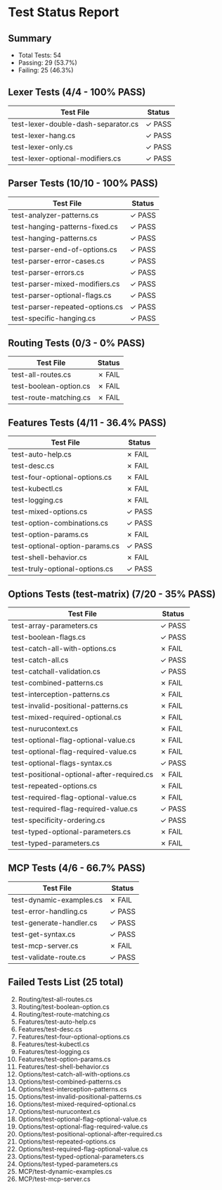 # Test Status Report

## Summary
- Total Tests: 54
- Passing: 29 (53.7%)
- Failing: 25 (46.3%)

## Lexer Tests (4/4 - 100% PASS)
| Test File | Status |
|-----------|--------|
| test-lexer-double-dash-separator.cs | ✓ PASS |
| test-lexer-hang.cs | ✓ PASS |
| test-lexer-only.cs | ✓ PASS |
| test-lexer-optional-modifiers.cs | ✓ PASS |

## Parser Tests (10/10 - 100% PASS)
| Test File | Status |
|-----------|--------|
| test-analyzer-patterns.cs | ✓ PASS |
| test-hanging-patterns-fixed.cs | ✓ PASS |
| test-hanging-patterns.cs | ✓ PASS |
| test-parser-end-of-options.cs | ✓ PASS |
| test-parser-error-cases.cs | ✓ PASS |
| test-parser-errors.cs | ✓ PASS |
| test-parser-mixed-modifiers.cs | ✓ PASS |
| test-parser-optional-flags.cs | ✓ PASS |
| test-parser-repeated-options.cs | ✓ PASS |
| test-specific-hanging.cs | ✓ PASS |

## Routing Tests (0/3 - 0% PASS)
| Test File | Status |
|-----------|--------|
| test-all-routes.cs | ✗ FAIL |
| test-boolean-option.cs | ✗ FAIL |
| test-route-matching.cs | ✗ FAIL |

## Features Tests (4/11 - 36.4% PASS)
| Test File | Status |
|-----------|--------|
| test-auto-help.cs | ✗ FAIL |
| test-desc.cs | ✗ FAIL |
| test-four-optional-options.cs | ✗ FAIL |
| test-kubectl.cs | ✗ FAIL |
| test-logging.cs | ✗ FAIL |
| test-mixed-options.cs | ✓ PASS |
| test-option-combinations.cs | ✓ PASS |
| test-option-params.cs | ✗ FAIL |
| test-optional-option-params.cs | ✓ PASS |
| test-shell-behavior.cs | ✗ FAIL |
| test-truly-optional-options.cs | ✓ PASS |

## Options Tests (test-matrix) (7/20 - 35% PASS)
| Test File | Status |
|-----------|--------|
| test-array-parameters.cs | ✓ PASS |
| test-boolean-flags.cs | ✓ PASS |
| test-catch-all-with-options.cs | ✗ FAIL |
| test-catch-all.cs | ✓ PASS |
| test-catchall-validation.cs | ✓ PASS |
| test-combined-patterns.cs | ✗ FAIL |
| test-interception-patterns.cs | ✗ FAIL |
| test-invalid-positional-patterns.cs | ✗ FAIL |
| test-mixed-required-optional.cs | ✗ FAIL |
| test-nurucontext.cs | ✗ FAIL |
| test-optional-flag-optional-value.cs | ✗ FAIL |
| test-optional-flag-required-value.cs | ✗ FAIL |
| test-optional-flags-syntax.cs | ✓ PASS |
| test-positional-optional-after-required.cs | ✗ FAIL |
| test-repeated-options.cs | ✗ FAIL |
| test-required-flag-optional-value.cs | ✗ FAIL |
| test-required-flag-required-value.cs | ✓ PASS |
| test-specificity-ordering.cs | ✓ PASS |
| test-typed-optional-parameters.cs | ✗ FAIL |
| test-typed-parameters.cs | ✗ FAIL |

## MCP Tests (4/6 - 66.7% PASS)
| Test File | Status |
|-----------|--------|
| test-dynamic-examples.cs | ✗ FAIL |
| test-error-handling.cs | ✓ PASS |
| test-generate-handler.cs | ✓ PASS |
| test-get-syntax.cs | ✓ PASS |
| test-mcp-server.cs | ✗ FAIL |
| test-validate-route.cs | ✓ PASS |

## Failed Tests List (25 total)
2. Routing/test-all-routes.cs
3. Routing/test-boolean-option.cs
4. Routing/test-route-matching.cs
5. Features/test-auto-help.cs
6. Features/test-desc.cs
7. Features/test-four-optional-options.cs
8. Features/test-kubectl.cs
9. Features/test-logging.cs
10. Features/test-option-params.cs
11. Features/test-shell-behavior.cs
12. Options/test-catch-all-with-options.cs
13. Options/test-combined-patterns.cs
14. Options/test-interception-patterns.cs
15. Options/test-invalid-positional-patterns.cs
16. Options/test-mixed-required-optional.cs
17. Options/test-nurucontext.cs
18. Options/test-optional-flag-optional-value.cs
19. Options/test-optional-flag-required-value.cs
20. Options/test-positional-optional-after-required.cs
21. Options/test-repeated-options.cs
22. Options/test-required-flag-optional-value.cs
23. Options/test-typed-optional-parameters.cs
24. Options/test-typed-parameters.cs
25. MCP/test-dynamic-examples.cs
26. MCP/test-mcp-server.cs